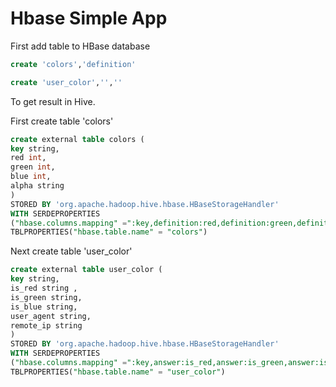 # Hbase Simple App

First add table to HBase database

```sql
create 'colors','definition'

create 'user_color','',''
```
To get result in Hive. 

First create table 'colors'

```sql
create external table colors (
key string,
red int,
green int,
blue int,
alpha string
)
STORED BY 'org.apache.hadoop.hive.hbase.HBaseStorageHandler' 
WITH SERDEPROPERTIES 
("hbase.columns.mapping" =":key,definition:red,definition:green,definition:blue,definition:alpha")
TBLPROPERTIES("hbase.table.name" = "colors")

```

Next create table 'user_color'

```sql
create external table user_color (
key string,
is_red string ,
is_green string,
is_blue string,
user_agent string,
remote_ip string
)
STORED BY 'org.apache.hadoop.hive.hbase.HBaseStorageHandler' 
WITH SERDEPROPERTIES 
("hbase.columns.mapping" =":key,answer:is_red,answer:is_green,answer:is_blue,header:user_agent,header:remote_ip")
TBLPROPERTIES("hbase.table.name" = "user_color")

```


